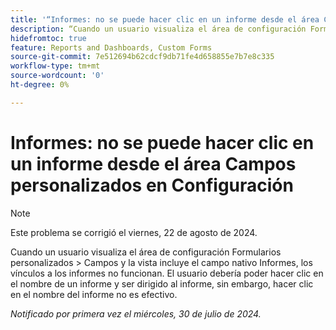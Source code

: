 ```yaml
---
title: '“Informes: no se puede hacer clic en un informe desde el área Campos personalizados en Configuración”'
description: “Cuando un usuario visualiza el área de configuración Formularios personalizados > Campos y la vista incluye el campo nativo Informes, los vínculos a los informes no funcionan. El usuario debería poder hacer clic en el nombre de un informe y ser dirigido al informe, sin embargo, hacer clic en el nombre del informe no es efectivo”.
hidefromtoc: true
feature: Reports and Dashboards, Custom Forms
source-git-commit: 7e512694b62cdcf9db71fe4d658855e7b7e8c335
workflow-type: tm+mt
source-wordcount: '0'
ht-degree: 0%

---
```



# Informes: no se puede hacer clic en un informe desde el área Campos personalizados en Configuración

>[!NOTE]
>
>Este problema se corrigió el viernes, 22 de agosto de 2024.

Cuando un usuario visualiza el área de configuración Formularios personalizados > Campos y la vista incluye el campo nativo Informes, los vínculos a los informes no funcionan. El usuario debería poder hacer clic en el nombre de un informe y ser dirigido al informe, sin embargo, hacer clic en el nombre del informe no es efectivo.

_Notificado por primera vez el miércoles, 30 de julio de 2024._
